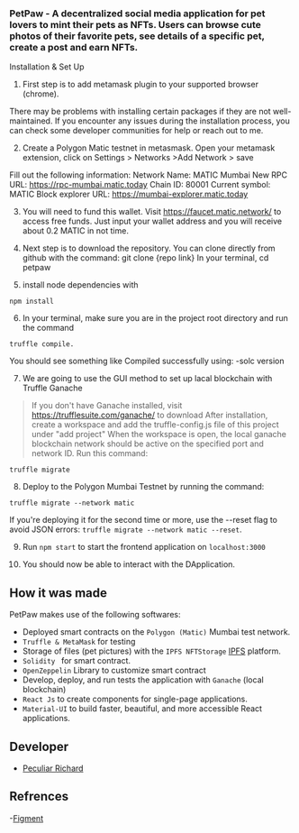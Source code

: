### PetPaw - A decentralized social media application for pet lovers to mint their pets as NFTs. Users can browse cute photos of their favorite pets, see details of a specific pet, create a post and earn NFTs.

Installation & Set Up 

1. First step is to add metamask plugin to your supported browser (chrome).

There may be problems with installing certain packages if they are not well-maintained. If you encounter any issues during the installation process, you can check some developer communities for help or reach out to me.

2. Create a Polygon Matic testnet in metasmask. Open your metamask extension, click on Settings > Networks >Add Network > save

Fill out the following information:
Network Name: MATIC Mumbai
New RPC URL: https://rpc-mumbai.matic.today
Chain ID: 80001
Current symbol: MATIC
Block explorer URL: https://mumbai-explorer.matic.today

3. You will need to fund this wallet. Visit https://faucet.matic.network/ to access free funds. Just input your wallet address and you will receive about 0.2 MATIC in not time. 

4. Next step is to download the repository. You can clone directly from github with the command: git clone {repo link}
In your terminal, cd petpaw

5. install node dependencies with 

```
npm install
```
6. In your terminal, make sure you are in the project root directory and run the command 
```
truffle compile.
```
You should see something like 
Compiled successfully using:
  -solc version

7. We are going to use the GUI method to set up lacal blockchain with Truffle Ganache 
> If you don't have Ganache installed, visit https://trufflesuite.com/ganache/ to download
> After installation, create a workspace and add the truffle-config.js file of this project under "add project"
> When the workspace is open, the local ganache blockchain network should be active on the specified port and network ID.
Run this command:
```
truffle migrate
```
8. Deploy to the Polygon Mumbai Testnet by running the command:
```
truffle migrate --network matic
```

If you're deploying it for the second time or more, use the --reset flag to avoid JSON errors: `truffle migrate --network matic --reset`.

9. Run `npm start` to start the frontend application on `localhost:3000`

10. You should now be able to interact with the DApplication. 

## How it was made
PetPaw makes use of the following softwares:
* Deployed smart contracts on the `Polygon (Matic)` Mumbai test network.
* `Truffle & MetaMask` for testing
* Storage of files (pet pictures) with the `IPFS NFTStorage` [IPFS](https://nft.storage/) platform.
* `Solidity ` for smart contract.
* `OpenZeppelin` Library to customize smart contract
* Develop, deploy, and run tests the application with `Ganache` (local blockchain)
* `React Js` to create components for single-page applications.
* `Material-UI` to build faster, beautiful, and more accessible React applications.

## Developer

- [Peculiar Richard](https://github.com/peculiarrichard)

## Refrences
-[Figment](https://learn.figment.io/)